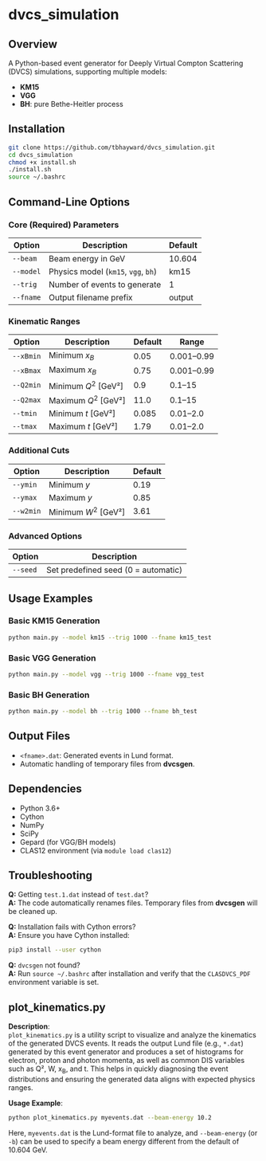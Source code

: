 # dvcs_simulation

## Overview

A Python-based event generator for Deeply Virtual Compton Scattering (DVCS) simulations, supporting multiple models:

- **KM15**
- **VGG**
- **BH**: pure Bethe-Heitler process

## Installation

```bash
git clone https://github.com/tbhayward/dvcs_simulation.git
cd dvcs_simulation
chmod +x install.sh
./install.sh
source ~/.bashrc
```

## Command-Line Options

### Core (Required) Parameters

| Option    | Description                           | Default  |
|-----------|---------------------------------------|----------|
| `--beam`  | Beam energy in GeV                    | 10.604   |
| `--model` | Physics model (`km15`, `vgg`, `bh`)   | km15     |
| `--trig`  | Number of events to generate          | 1        |
| `--fname` | Output filename prefix                | output   |

### Kinematic Ranges

| Option     | Description              | Default | Range      |
|------------|--------------------------|---------|------------|
| `--xBmin`  | Minimum $x_B$            | 0.05    | 0.001–0.99 |
| `--xBmax`  | Maximum $x_B$            | 0.75    | 0.001–0.99 |
| `--Q2min`  | Minimum $Q^2$ [GeV²]     | 0.9     | 0.1–15     |
| `--Q2max`  | Maximum $Q^2$ [GeV²]     | 11.0    | 0.1–15     |
| `--tmin`   | Minimum $t$ [GeV²]       | 0.085   | 0.01–2.0   |
| `--tmax`   | Maximum $t$ [GeV²]       | 1.79    | 0.01–2.0   |

### Additional Cuts

| Option      | Description            | Default |
|-------------|------------------------|---------|
| `--ymin`    | Minimum $y$           | 0.19    |
| `--ymax`    | Maximum $y$           | 0.85    |
| `--w2min`   | Minimum $W^2$ [GeV²]  | 3.61    |

### Advanced Options

| Option      | Description                                  |
|-------------|----------------------------------------------|
| `--seed`    | Set predefined seed (0 = automatic)              |

## Usage Examples

### Basic KM15 Generation

```bash
python main.py --model km15 --trig 1000 --fname km15_test
```

### Basic VGG Generation

```bash
python main.py --model vgg --trig 1000 --fname vgg_test
```

### Basic BH Generation

```bash
python main.py --model bh --trig 1000 --fname bh_test
```

## Output Files

- `<fname>.dat`: Generated events in Lund format.
- Automatic handling of temporary files from **dvcsgen**.

## Dependencies

- Python 3.6+
- Cython
- NumPy
- SciPy
- Gepard (for VGG/BH models)
- CLAS12 environment (via `module load clas12`)

## Troubleshooting

**Q:** Getting `test.1.dat` instead of `test.dat`?  
**A:** The code automatically renames files. Temporary files from **dvcsgen** will be cleaned up.

**Q:** Installation fails with Cython errors?  
**A:** Ensure you have Cython installed:
```bash
pip3 install --user cython
```
**Q:** `dvcsgen` not found?  
**A:** Run `source ~/.bashrc` after installation and verify that the `CLASDVCS_PDF` environment variable is set.



## plot_kinematics.py

**Description**:  
`plot_kinematics.py` is a utility script to visualize and analyze the kinematics of the generated DVCS events. It reads the output Lund file (e.g., `*.dat`) generated by this event generator and produces a set of histograms for electron, proton and photon momenta, as well as common DIS variables such as Q², W, x<sub>B</sub>, and t. This helps in quickly diagnosing the event distributions and ensuring the generated data aligns with expected physics ranges.

**Usage Example**:  
```bash
python plot_kinematics.py myevents.dat --beam-energy 10.2
```
Here, `myevents.dat` is the Lund-format file to analyze, and `--beam-energy` (or `-b`) can be used to specify a beam energy different from the default of 10.604 GeV.